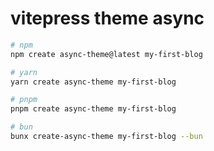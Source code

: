 # vitepress theme async

```bash
# npm
npm create async-theme@latest my-first-blog

# yarn
yarn create async-theme my-first-blog

# pnpm
pnpm create async-theme my-first-blog

# bun
bunx create-async-theme my-first-blog --bun
```
